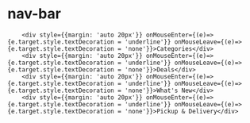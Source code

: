 # nav-bar

        <div style={{margin: 'auto 20px'}} onMouseEnter={(e)=>{e.target.style.textDecoration = 'underline'}} onMouseLeave={(e)=>{e.target.style.textDecoration = 'none'}}>Categories</div>
        <div style={{margin: 'auto 20px'}} onMouseEnter={(e)=>{e.target.style.textDecoration = 'underline'}} onMouseLeave={(e)=>{e.target.style.textDecoration = 'none'}}>Deals</div>
        <div style={{margin: 'auto 20px'}} onMouseEnter={(e)=>{e.target.style.textDecoration = 'underline'}} onMouseLeave={(e)=>{e.target.style.textDecoration = 'none'}}>What's New</div>
        <div style={{margin: 'auto 20px'}} onMouseEnter={(e)=>{e.target.style.textDecoration = 'underline'}} onMouseLeave={(e)=>{e.target.style.textDecoration = 'none'}}>Pickup & Delivery</div>